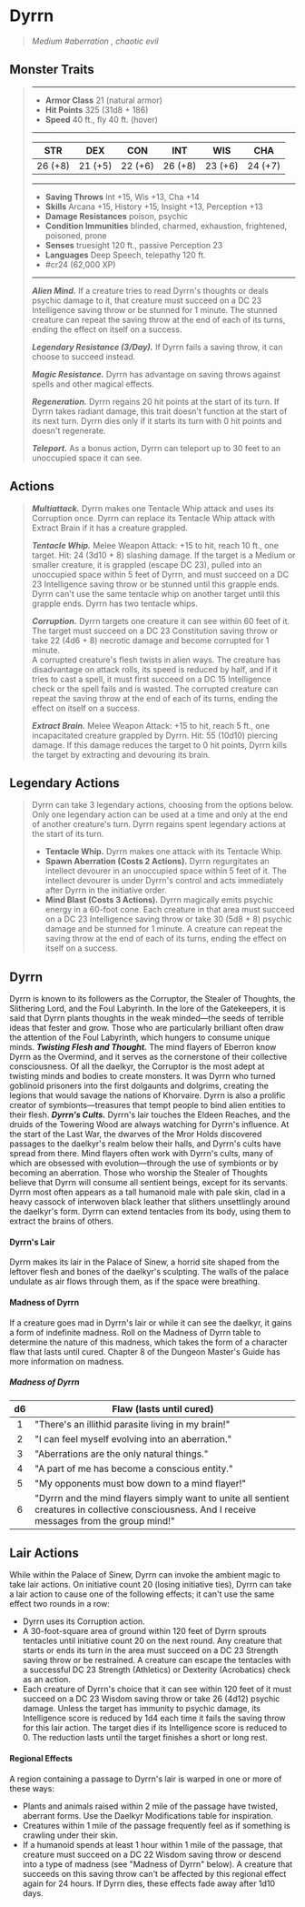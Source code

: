 # Dyrrn
>*Medium #aberration , chaotic evil*
## Monster Traits
>___
>- **Armor Class** 21 (natural armor)
>- **Hit Points** 325 (31d8 + 186)
>- **Speed** 40 ft., fly 40 ft. (hover)
>___
>|STR|DEX|CON|INT|WIS|CHA|
>|:---:|:---:|:---:|:---:|:---:|:---:|
>|26 (+8)|21 (+5)|22 (+6)|26 (+8)|23 (+6)|24 (+7)|
>___
>- **Saving Throws** Int +15, Wis +13, Cha +14
>- **Skills** Arcana +15, History +15, Insight +13, Perception +13
>- **Damage Resistances** poison, psychic
>- **Condition Immunities** blinded, charmed, exhaustion, frightened, poisoned, prone
>- **Senses** truesight 120 ft., passive Perception 23
>- **Languages** Deep Speech, telepathy 120 ft.
>- #cr24 (62,000 XP)
>___
>***Alien Mind.*** If a creature tries to read Dyrrn's thoughts or deals psychic damage to it, that creature must succeed on a DC 23 Intelligence saving throw or be stunned for 1 minute. The stunned creature can repeat the saving throw at the end of each of its turns, ending the effect on itself on a success.  
>
>***Legendary Resistance (3/Day).*** If Dyrrn fails a saving throw, it can choose to succeed instead.  
>
>***Magic Resistance.*** Dyrrn has advantage on saving throws against spells and other magical effects.  
>
>***Regeneration.*** Dyrrn regains 20 hit points at the start of its turn. If Dyrrn takes radiant damage, this trait doesn't function at the start of its next turn. Dyrrn dies only if it starts its turn with 0 hit points and doesn't regenerate.  
>
>***Teleport.*** As a bonus action, Dyrrn can teleport up to 30 feet to an unoccupied space it can see.  
>
## Actions
>***Multiattack.*** Dyrrn makes one Tentacle Whip attack and uses its Corruption once. Dyrrn can replace its Tentacle Whip attack with Extract Brain if it has a creature grappled.  
>
>***Tentacle Whip.*** Melee Weapon Attack: +15 to hit, reach 10 ft., one target. Hit: 24 (3d10 + 8) slashing damage. If the target is a Medium or smaller creature, it is grappled (escape DC 23), pulled into an unoccupied space within 5 feet of Dyrrn, and must succeed on a DC 23 Intelligence saving throw or be stunned until this grapple ends. Dyrrn can't use the same tentacle whip on another target until this grapple ends. Dyrrn has two tentacle whips.  
>
>***Corruption.*** Dyrrn targets one creature it can see within 60 feet of it. The target must succeed on a DC 23 Constitution saving throw or take 22 (4d6 + 8) necrotic damage and become corrupted for 1 minute.  
>A corrupted creature's flesh twists in alien ways. The creature has disadvantage on attack rolls, its speed is reduced by half, and if it tries to cast a spell, it must first succeed on a DC 15 Intelligence check or the spell fails and is wasted. The corrupted creature can repeat the saving throw at the end of each of its turns, ending the effect on itself on a success.  
>
>***Extract Brain.*** Melee Weapon Attack: +15 to hit, reach 5 ft., one incapacitated creature grappled by Dyrrn. Hit: 55 (10d10) piercing damage. If this damage reduces the target to 0 hit points, Dyrrn kills the target by extracting and devouring its brain.  
>
## Legendary Actions
>Dyrrn can take 3 legendary actions, choosing from the options below. Only one legendary action can be used at a time and only at the end of another creature's turn. Dyrrn regains spent legendary actions at the start of its turn.
>
>- **Tentacle Whip.** Dyrrn makes one attack with its Tentacle Whip.
>- **Spawn Aberration (Costs 2 Actions).** Dyrrn regurgitates an intellect devourer in an unoccupied space within 5 feet of it. The intellect devourer is under Dyrrn's control and acts immediately after Dyrrn in the initiative order.
>- **Mind Blast (Costs 3 Actions).** Dyrrn magically emits psychic energy in a 60-foot cone. Each creature in that area must succeed on a DC 23 Intelligence saving throw or take 30 (5d8 + 8) psychic damage and be stunned for 1 minute. A creature can repeat the saving throw at the end of each of its turns, ending the effect on itself on a success.
## Dyrrn
Dyrrn is known to its followers as the Corruptor, the Stealer of Thoughts, the Slithering Lord, and the Foul Labyrinth. In the lore of the Gatekeepers, it is said that Dyrrn plants thoughts in the weak minded—the seeds of terrible ideas that fester and grow. Those who are particularly brilliant often draw the attention of the Foul Labyrinth, which hungers to consume unique minds.
***Twisting Flesh and Thought.*** The mind flayers of Eberron know Dyrrn as the Overmind, and it serves as the cornerstone of their collective consciousness. Of all the daelkyr, the Corruptor is the most adept at twisting minds and bodies to create monsters. It was Dyrrn who turned goblinoid prisoners into the first dolgaunts and dolgrims, creating the legions that would savage the nations of Khorvaire. Dyrrn is also a prolific creator of symbionts—treasures that tempt people to bind alien entities to their flesh.
***Dyrrn's Cults.*** Dyrrn's lair touches the Eldeen Reaches, and the druids of the Towering Wood are always watching for Dyrrn's influence. At the start of the Last War, the dwarves of the Mror Holds discovered passages to the daelkyr's realm below their halls, and Dyrrn's cults have spread from there.
Mind flayers often work with Dyrrn's cults, many of which are obsessed with evolution—through the use of symbionts or by becoming an aberration. Those who worship the Stealer of Thoughts believe that Dyrrn will consume all sentient beings, except for its servants.
Dyrrn most often appears as a tall humanoid male with pale skin, clad in a heavy cassock of interwoven black leather that slithers unsettlingly around the daelkyr's form. Dyrrn can extend tentacles from its body, using them to extract the brains of others.
#### Dyrrn's Lair
Dyrrn makes its lair in the Palace of Sinew, a horrid site shaped from the leftover flesh and bones of the daelkyr's sculpting. The walls of the palace undulate as air flows through them, as if the space were breathing.
#### Madness of Dyrrn
If a creature goes mad in Dyrrn's lair or while it can see the daelkyr, it gains a form of indefinite madness. Roll on the Madness of Dyrrn table to determine the nature of this madness, which takes the form of a character flaw that lasts until cured. Chapter 8 of the Dungeon Master's Guide has more information on madness.
##### Madness of Dyrrn
| d6 | Flaw (lasts until cured) |
|:---:|---|
| 1 | "There's an illithid parasite living in my brain!" |
| 2 | "I can feel myself evolving into an aberration." |
| 3 | "Aberrations are the only natural things." |
| 4 | "A part of me has become a conscious entity." |
| 5 | "My opponents must bow down to a mind flayer!" |
| 6 | "Dyrrn and the mind flayers simply want to unite all sentient creatures in collective consciousness. And I receive messages from the group mind!" |
## Lair Actions
While within the Palace of Sinew, Dyrrn can invoke the ambient magic to take lair actions. On initiative count 20 (losing initiative ties), Dyrrn can take a lair action to cause one of the following effects; it can't use the same effect two rounds in a row:
- Dyrrn uses its Corruption action.
- A 30-foot-square area of ground within 120 feet of Dyrrn sprouts tentacles until initiative count 20 on the next round. Any creature that starts or ends its turn in the area must succeed on a DC 23 Strength saving throw or be restrained. A creature can escape the tentacles with a successful DC 23 Strength (Athletics) or Dexterity (Acrobatics) check as an action.
- Each creature of Dyrrn's choice that it can see within 120 feet of it must succeed on a DC 23 Wisdom saving throw or take 26 (4d12) psychic damage. Unless the target has immunity to psychic damage, its Intelligence score is reduced by 1d4 each time it fails the saving throw for this lair action. The target dies if its Intelligence score is reduced to 0. The reduction lasts until the target finishes a short or long rest.
#### Regional Effects
A region containing a passage to Dyrrn's lair is warped in one or more of these ways:
- Plants and animals raised within 2 mile of the passage have twisted, aberrant forms. Use the Daelkyr Modifications table for inspiration.
- Creatures within 1 mile of the passage frequently feel as if something is crawling under their skin.
- If a humanoid spends at least 1 hour within 1 mile of the passage, that creature must succeed on a DC 22 Wisdom saving throw or descend into a type of madness (see "Madness of Dyrrn" below). A creature that succeeds on this saving throw can't be affected by this regional effect again for 24 hours.
If Dyrrn dies, these effects fade away after 1d10 days.